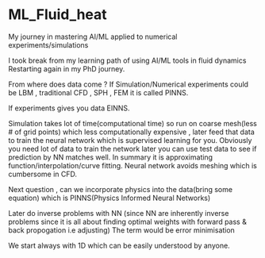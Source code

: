 # ML_Fluid_heat
My journey in mastering AI/ML applied to numerical experiments/simulations

I took break from my learning path of using AI/ML tools in fluid dynamics
Restarting again in my PhD journey.

From where does data come ?
If Simulation/Numerical experiments could be LBM , traditional CFD , SPH , FEM  it is called PINNS.

If experiments gives you data EINNS.

Simulation takes lot of time(computational time) so run on coarse mesh(less # of grid points) which less computationally expensive , later feed that data to train the neural network which is supervised learning for you.
Obviously you need lot of data to train the network later you can use test data to see if prediction by NN matches well.
In summary it is approximating function/interpolation/curve fitting.
Neural network avoids meshing which is cumbersome in CFD.

Next question , can we incorporate physics into the data(bring some equation) which is PINNS(Physics Informed Neural Networks)

Later do inverse problems with NN (since NN are inherently inverse problems since it is all about finding optimal weights with forward pass & back propogation i.e adjusting)
The term would be error minimisation

We start always with 1D which can be easily understood by anyone.
